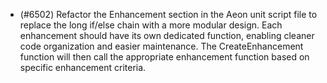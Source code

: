 - (#6502) Refactor the Enhancement section in the Aeon unit script file to replace the long if/else chain with a more modular design. Each enhancement should have its own dedicated function, enabling cleaner code organization and easier maintenance. The CreateEnhancement function will then call the appropriate enhancement function based on specific enhancement criteria.
